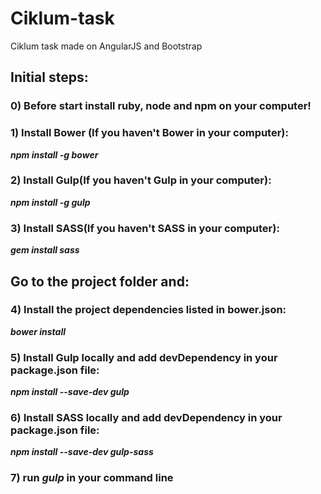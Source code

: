 # Ciklum-task
Ciklum task made on AngularJS and Bootstrap


## Initial steps:


### 0) Before start install ruby, node and npm on your computer!


###  1) Install Bower (If you haven't Bower in your computer):

*__npm install -g bower__*


###  2) Install Gulp(If you haven't Gulp in your computer):

*__npm install -g gulp__*


### 3) Install SASS(If you haven't SASS in your computer):

*__gem install sass__*



## Go to the project folder and:

### 4) Install the project dependencies listed in bower.json:

*__bower install__*

### 5) Install Gulp locally and add devDependency in your package.json file:

*__npm install --save-dev gulp__*

### 6) Install SASS locally and add devDependency in your package.json file:

*__npm install --save-dev gulp-sass__*


### 7) run *__gulp__* in your command line
